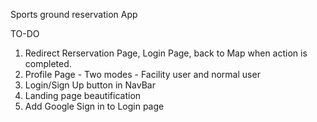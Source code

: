 Sports ground reservation App

TO-DO
1) Redirect Rerservation Page, Login Page, back to Map when action is completed.
2) Profile Page - Two modes - Facility user and normal user
3) Login/Sign Up button in NavBar
4) Landing page beautification
5) Add Google Sign in to Login page
